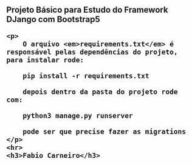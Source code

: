 
<p align="center">
    <h2>Projeto Básico para Estudo do Framework DJango com Bootstrap5</h2?
    <img src="[https://github.com/fabioaacarneiro/django-bootstrap5-crud-basic/assets/20860418/a4108798-07cf-49bd-8e82-66ecc5c30987](https://github.com/fabioaacarneiro/django-bootstrap5-crud-basic/blob/master/img-git/img1.png)https://github.com/fabioaacarneiro/django-bootstrap5-crud-basic/blob/master/img-git/img1.png" />

    <p>
        O arquivo <em>requirements.txt</em> é responsável pelas dependências do projeto, para instalar rode:

        pip install -r requirements.txt

        depois dentro da pasta do projeto rode com:

        python3 manage.py runserver

        pode ser que precise fazer as migrations
    </p>
    <hr>
    <h3>Fabio Carneiro</h3>
</p>
